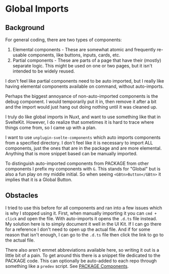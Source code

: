 # Global Imports

## Background

For general coding, there are two types of components:

1. Elemental components - These are somewhat atomic and frequently re-usable components, like buttons, inputs, cards, etc.
2. Partial components - These are parts of a page that have their (mostly) separate logic. This might be used on one or two pages, but it isn't intended to be widely reused.

I don't feel like partial components need to be auto imported, but I really like having elemental components available on command, without auto-imports.

Perhaps the biggest annoyance of non-auto-imported components is the debug component. I would temporarily put it in, then remove it after a bit and the import would just hang out doing nothing until it was cleaned up. 

I truly do like global imports in Nuxt, and want to use something like that in SvelteKit. However, I do realize that sometimes it is hard to trace where things come from, so I came up with a plan.

I want to use `unplugin-svelte-components` which auto imports components from a specified directory. I don't feel like it is necessary to import ALL components, just the ones that are in the package and are more elemental. Anything that is more snippet based can be manually imported.

To distinguish auto-imported components from PACKAGE from other components I prefix my components with `G`. This stands for "Global" but is also a fun play on my middle initial. So when seeing `<GBtn>Button</GBtn>` it implies that it is a Global Button.

## Obstacles

I tried to use this before for all components and ran into a few issues which is why I stopped using it. First, when manually importing it you can `cmd + click` and open the file. With auto-imports it opens the `.d.ts` file instead. My solution here is to simply document it well in the UI Kit. If I can go there for a reference I don't need to open up the actual file. And if for some reason that isn't enough, I can go to the `.d.ts` file then click the link to go to the actual file.

There also aren't emmet abbreviations available here, so writing it out is a little bit of a pain. To get around this there is a snippet file dedicated to the PACKAGE code. This can optionally be auto-added to each repo through something like a `predev` script. See [PACKAGE Components](./PACKAGE%20Components.md).